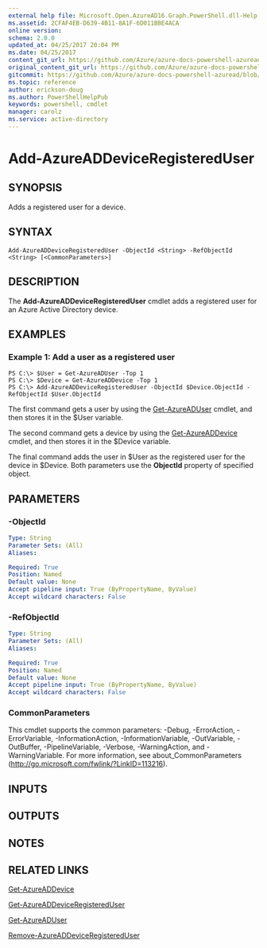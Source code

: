 ```yaml
---
external help file: Microsoft.Open.AzureAD16.Graph.PowerShell.dll-Help.xml
ms.assetid: 2CFAF4EB-D639-4B11-8A1F-6D011BBE4ACA
online version:
schema: 2.0.0
updated_at: 04/25/2017 20:04 PM
ms.date: 04/25/2017
content_git_url: https://github.com/Azure/azure-docs-powershell-azuread/blob/Rodejo-5-9/Azure%20AD%20Cmdlets/AzureAD/v2preview/Add-AzureADDeviceRegisteredUser.md
original_content_git_url: https://github.com/Azure/azure-docs-powershell-azuread/blob/Rodejo-5-9/Azure%20AD%20Cmdlets/AzureAD/v2preview/Add-AzureADDeviceRegisteredUser.md
gitcommit: https://github.com/Azure/azure-docs-powershell-azuread/blob/c5cc449ee6e2b805fc85a9e05130b06b10899f67
ms.topic: reference
author: erickson-doug
ms.author: PowerShellHelpPub
keywords: powershell, cmdlet
manager: carolz
ms.service: active-directory
---
```


# Add-AzureADDeviceRegisteredUser

## SYNOPSIS
Adds a registered user for a device.

## SYNTAX

```
Add-AzureADDeviceRegisteredUser -ObjectId <String> -RefObjectId <String> [<CommonParameters>]
```

## DESCRIPTION
The **Add-AzureADDeviceRegisteredUser** cmdlet adds a registered user for an Azure Active Directory device.

## EXAMPLES

### Example 1: Add a user as a registered user
```
PS C:\> $User = Get-AzureADUser -Top 1
PS C:\> $Device = Get-AzureADDevice -Top 1
PS C:\> Add-AzureADDeviceRegisteredUser -ObjectId $Device.ObjectId -RefObjectId $User.ObjectId
```

The first command gets a user by using the [Get-AzureADUser](./Get-AzureADUser.md) cmdlet, and then stores it in the $User variable. 

The second command gets a device by using the [Get-AzureADDevice](./Get-AzureADDevice.md) cmdlet, and then stores it in the $Device variable.

The final command adds the user in $User as the registered user for the device in $Device. 
Both parameters use the **ObjectId** property of specified object. 

## PARAMETERS

### -ObjectId
```yaml
Type: String
Parameter Sets: (All)
Aliases: 

Required: True
Position: Named
Default value: None
Accept pipeline input: True (ByPropertyName, ByValue)
Accept wildcard characters: False
```

### -RefObjectId
```yaml
Type: String
Parameter Sets: (All)
Aliases: 

Required: True
Position: Named
Default value: None
Accept pipeline input: True (ByPropertyName, ByValue)
Accept wildcard characters: False
```

### CommonParameters
This cmdlet supports the common parameters: -Debug, -ErrorAction, -ErrorVariable, -InformationAction, -InformationVariable, -OutVariable, -OutBuffer, -PipelineVariable, -Verbose, -WarningAction, and -WarningVariable. For more information, see about_CommonParameters (http://go.microsoft.com/fwlink/?LinkID=113216).

## INPUTS

## OUTPUTS

## NOTES

## RELATED LINKS

[Get-AzureADDevice](./Get-AzureADDevice.md)

[Get-AzureADDeviceRegisteredUser](./Get-AzureADDeviceRegisteredUser.md)

[Get-AzureADUser](./Get-AzureADUser.md)

[Remove-AzureADDeviceRegisteredUser](./Remove-AzureADDeviceRegisteredUser.md)
